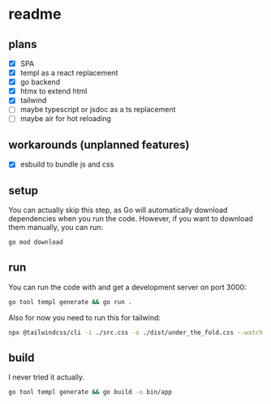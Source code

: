 # readme

## plans

- [x] SPA
- [x] templ as a react replacement
- [x] go backend
- [x] htmx to extend html
- [x] tailwind
- [ ] maybe typescript or jsdoc as a ts replacement
- [ ] maybe air for hot reloading

## workarounds (unplanned features)

- [x] esbuild to bundle js and css

## setup

You can actually skip this step, as Go will automatically download dependencies when you run the code.
However, if you want to download them manually, you can run:

```bash
go mod download
```

## run

You can run the code with and get a development server on port 3000:

```bash
go tool templ generate && go run .
```

Also for now you need to run this for tailwind:

```bash
npx @tailwindcss/cli -i ./src.css -o ./dist/under_the_fold.css --watch
```

## build

I never tried it actually.

```bash
go tool templ generate && go build -o bin/app
```

